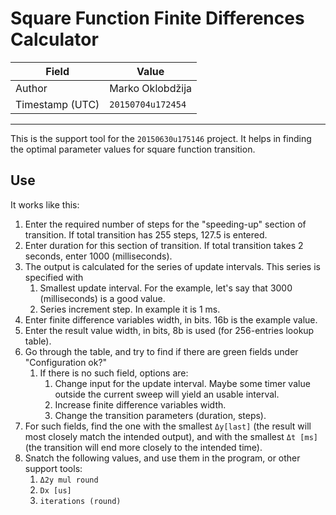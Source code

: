 <!-- vim: set ft=pandoc tw=80 spell: -->

# Square Function Finite Differences Calculator

|Field              |Value                  |
|-------------------|-----------------------|
|Author             |Marko Oklobdžija       |
|Timestamp (UTC)    |`20150704u172454`      |

- - - - - - - - - - - - - - - - - - - - - - - - - - - - - - - - - - - - - - - -

This is the support tool for the `20150630u175146` project. It helps in finding
the optimal parameter values for square function transition.

## Use

It works like this:

1.  Enter the required number of steps for the "speeding-up" section of
    transition. If total transition has 255 steps, 127.5 is entered.
2.  Enter duration for this section of transition. If total transition takes 2
    seconds, enter 1000 (milliseconds).
3.  The output is calculated for the series of update intervals. This series is
    specified with
    1.  Smallest update interval. For the example, let's say that 3000
        (milliseconds) is a good value.
    2.  Series increment step. In example it is 1 ms.
4.  Enter finite difference variables width, in bits. 16b is the example value.
5.  Enter the result value width, in bits, 8b is used (for 256-entries lookup
    table).
6.  Go through the table, and try to find if there are green fields under
    "Configuration ok?"
    1.  If there is no such field, options are:
        1.  Change input for the update interval. Maybe some timer value outside
            the current sweep will yield an usable interval.
        2.  Increase finite difference variables width.
        3.  Change the transition parameters (duration, steps).
7.  For such fields, find the one with the smallest `Δy[last]` (the result will
    most closely match the intended output), and with the smallest `Δt [ms]`
    (the transition will end more closely to the intended time).
8.  Snatch the following values, and use them in the program, or other support
    tools:
    1.  `Δ2y mul round`
    2.  `Dx [us]`
    3.  `iterations (round)`


